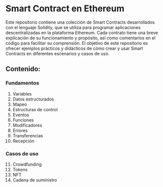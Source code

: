 # Smart Contract en Ethereum

Este repositorio contiene una colección de Smart Contracts desarrollados con el lenguaje Solidity, que se utiliza para programar aplicaciones descentralizadas en la plataforma Ethereum. Cada contrato tiene una breve explicación de su funcionamiento y propósito, así como comentarios en el código para facilitar su comprensión. El objetivo de este repositorio es ofrecer ejemplos prácticos y didácticos de cómo crear y usar Smart Contracts en diferentes escenarios y casos de uso.

## Contenido:
### Fundamentos
1. Variables
2. Datos estructurados
3. Mapeo
4. Estructuras de control
5. Eventos
6. Funciones
7. Modificadores
8. Errores
9. Transferencias
10. Recepción
### Casos de uso
11. Crowdfunding
12. Tokens
13. NFT
14. Cadena de suministro
